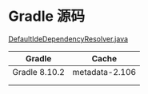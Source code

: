 # Gradle 源码



[DefaultIdeDependencyResolver.java](https://github.com/gradle/gradle/blob/master/platforms/ide/ide/src/main/java/org/gradle/plugins/ide/internal/resolver/DefaultIdeDependencyResolver.java)

| Gradle        | Cache          |
| ------------- | -------------- |
| Gradle 8.10.2 | metadata-2.106 |
|               |                |
|               |                |

